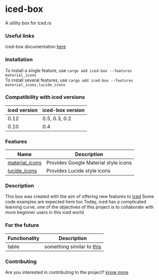 # iced-box
A utility box for iced.rs

### Useful links
iced-box documentation [here](https://docs.rs/iced-box/latest/iced_box/)

### Installation
To install a single feature, use ```cargo add iced-box --features material_icons```\
To install several features, use ```cargo add iced-box --features material_icons,lucide_icons``` 

### Compatibility with iced versions
| **iced** version | **iced-box** version |
| --- | --- |
| 0.12 | 0.5, 0.3, 0.2 |
| 0.10 | 0.4 |

### Features
| Name | Description |
| --- | --- |
| [material_icons](https://docs.rs/iced-box/latest/iced_box/icon/material) | Provides Google Material style icons  |
| [lucide_icons](https://docs.rs/iced-box/latest/iced_box/icon/lucide) | Provides Lucide style icons |

### Description
This box was created with the aim of offering new features to [iced](https://iced.rs)
Some code examples are expected here too
Today, iced has a complicated learning curve, one of the objectives of this project is to collaborate with more beginner users in this iced world


### For the future
| Functionality | Description |
| --- | --- |
| table | something similar to [this](https://getbootstrap.com/docs/4.0/content/tables/) |


### Contributing
Are you interested in contributing to the project? [know more](CONTRIBUTING.md) 
